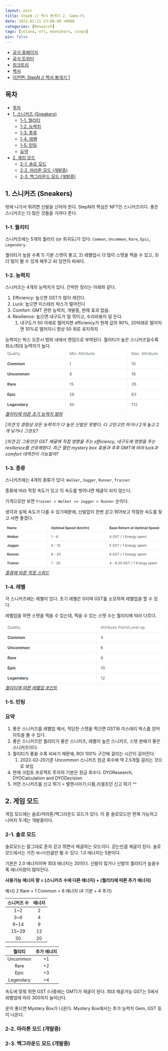 ```yaml
---
layout: post
title: StepN // 백서 뽀개기 2. Game-Fi
date: 2022-02-21 23:00:00 +0900
categories: [Research]
tags: [solana, nft, move2earn, stepn]
pin: false
---
```


- [공식 홈페이지](https://stepn.com/)
- [공식 트위터](https://twitter.com/Stepnofficial)
- [링크트리](https://linktr.ee/stepnofficial)
- [백서](https://whitepaper.stepn.com/)
- [이전편: StepN // 백서 뽀개기 1](/posts/stepn-whitepaper-1/)

## 목차
- [목차](#목차)
- [1. 스니커즈 (Sneakers)](#1-스니커즈-sneakers)
  - [1-1. 퀄리티](#1-1-퀄리티)
  - [1-2. 능력치](#1-2-능력치)
  - [1-3. 종류](#1-3-종류)
  - [1-4. 레벨](#1-4-레벨)
  - [1-5. 민팅](#1-5-민팅)
  - [요약](#요약)
- [2. 게임 모드](#2-게임-모드)
  - [2-1. 솔로 모드](#2-1-솔로-모드)
  - [2-2. 마라톤 모드 (개발중)](#2-2-마라톤-모드-개발중)
  - [2-3. 백그라운드 모드 (개발중)](#2-3-백그라운드-모드-개발중)

## 1. 스니커즈 (Sneakers)
밖에 나가서 뛰려면 신발을 신어야 한다. StepN의 핵심은 NFT인 스니커즈이다. 좋은 스니커즈는 더 많은 것들을 가져다 준다. 

### 1-1. 퀄리티
스니커즈에는 5개의 퀄리티 (or 희귀도)가 있다: `Common`, `Uncommon`, `Rare`, `Epic`, `Legendary`.

퀄리티가 높을 수록 1) 기본 스탯이 좋고, 2) 레벨업시 더 많이 스탯을 찍을 수 있고, 3) 더 많이 뛸 수 있게 해주고 4) 당연히 비싸다.

### 1-2. 능력치
스니커즈는 4개의 능력치가 있다. 간략한 정리는 아래와 같다.
1. Efficiency: 높으면 GST가 많이 캐진다.
2. Luck: 높으면 미스테리 박스가 떨어진다
3. Comfort: GMT 관련 능력치, 개발중, 현재 효과 없음.
4. Resilience: 높으면 내구도가 덜 깎이고, 수리비용이 덜 든다.
   1. 내구도가 50 아래로 떨어지면 efficiency가 현재 값의 90%, 20아래로 떨어지면 10%로 떨어지니 항상 50 위로 유지하자

능력치는 박스 오픈시 범위 내에서 랜덤으로 부여된다. 퀄리티가 높은 스니커즈일수록 최소/최대 능력치가 높다. 
![퀄리티에 따른 초기 능력치 범위](/assets/img/stepn/quality_max_attr.png)
*[퀄리티에 따른 초기 능력치 범위](https://whitepaper.stepn.com/game-fi-elements/sneakers)*

*[의견 1] 경험상 모든 능력치가 다 높은 신발은 못봤다. 다 고만고만 하거나 2개 높고 2개 낮거나 그정도?*

*[의견 2] 그동안은 GST 채굴에 직접 영향을 주는 efficiency, 내구도에 영향을 주는 resilience를 선호해왔다. 최근 열린 mystery box 효용과 추후 GMT에 따라 luck과 comfort 대역전이 가능할까?*

### 1-3. 종류
스니커즈에는 4개의 종류가 있다: `Walker`, `Jogger`, `Runner`, `Trainer`.

종류에 따라 적정 속도가 있고 이 속도를 벗어나면 채굴이 되지 않는다.

가격으로만 보면 `Trainer > Walker >= Jogger > Runner` 순이다.

생각과 실제 속도가 다를 수 있기때문에, 신발없이 한번 걷고 뛰어보고 적절한 속도를 찾고 사면 좋겠다.

![종류에 따른 적정 스피드](/assets/img/stepn/type_speed.png)
*[종류에 따른 적정 스피드](https://whitepaper.stepn.com/game-fi-elements/sneakers)*

### 1-4. 레벨
각 스니커즈에는 레벨이 있다. 초기 레벨은 0이며 GST를 소모하여 레벨업을 할 수 있다. 

레벨업을 하면 스탯을 찍을 수 있는데, 찍을 수 있는 스탯 수는 퀄리티에 따라 다르다.

![퀄리티에 따른 레벨업 포인트](/assets/img/stepn/quality_level_point.png)
*[퀄리티에 따른 레벨업 포인트](https://whitepaper.stepn.com/game-fi-elements/sneakers)*

### 1-5. 민팅

### 요약
1. 좋은 스니커즈를 레벨업 해서, 적당한 스탯을 찍으면 GST와 미스테리 박스를 얻어 이득을 볼 수 있다.
2. 좋은 스니커즈란 퀄리티가 좋은 스니커즈, 레벨이 높은 스니커즈, 스탯 분배가 좋은 스니커즈이다.
3. 퀄리티가 좋을 수록 비싸기 때문에, ROI 100% 구간에 걸리는 시간이 길어진다.
   1. 2022-02-20기준 Uncommon 스니커즈 원금 회수에 약 2.5개월 걸리는 것으로 보임
4. 현재 크립토 프로젝트 투자의 기본은 원금 회수다. DYOResearch, DYOCalculation and DYODecision
5. 커먼 스니커즈를 신고 뛰기 = 발렌시아가,디올,리셀조던 신고 뛰기 ^^

## 2. 게임 모드
게임 모드에는 솔로/마라톤/백그라운드 모드가 있다. 이 중 솔로모드만 현재 가능하고 나머지 두개는 개발중이다. 
### 2-1. 솔로 모드
솔로모드는 말그대로 혼자 걷고 뛰면서 채굴하는 모드이다. 걷는만큼 채굴이 된다.
솔로모드에서는 가진 `에너지`만큼만 뛸 수 있다. 1.0 에너지는 5분이다.

기본은 2.0 에너지이며 최대 에너지는 20이다.
신발이 많거나 신발의 퀄리티가 높을수록 에너지량이 많아진다.

**사용가능 에너지 량 = (스니커즈 수에 다른 에너지) + (퀄리티에 따른 추가 에너지)**

예시) 2 Rare  + 1 Common = 8 에너지 (4 기본 + 4 추가)

| 스니커즈 수 	| 에너지 	|
|:--------:	|:------:	|
|    1~2    	|    2   	|
|    3~8    	|    4   	|
|    9~14   	|    9   	|
|    15~29   	|   12   	|
|    30    	|   20   	|

| 퀄리티 	| 추가 에너지 	|
|:--------:	|:------:	|
|    Uncommon    	|    +1   	|
|    Rare    	|    +2   	|
|    Epic   	|    +3   	|
|    Legendary   	|   +4   	|

속도에 맞춰 뛰면 GST (나중에는 GMT)가 채굴이 된다.
최대 채굴가능 GST는 5에서 레벨업에 따라 300까지 늘어난다.

운이 좋으면 Mystery Box가 나온다.
Mystery Box에서는 추가 능력치 Gem, GST 등이 나온다.

### 2-2. 마라톤 모드 (개발중)
### 2-3. 백그라운드 모드 (개발중)